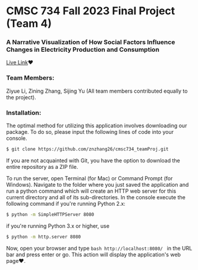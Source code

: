 # CMSC 734 Fall 2023 Final Project (Team 4)
### A Narrative Visualization of How Social Factors Influence Changes in Electricity Production and Consumption


[Live Link](https://znzhang26.github.io/cmsc734_teamProj/)❤️


### Team Members:
Ziyue Li, Zining Zhang, Sijing Yu (All team members contributed equally to the project).
 

### Installation: 
The optimal method for utilizing this application involves downloading our package. To do so, please input the following lines of code into your console.
```bash
$ git clone https://github.com/znzhang26/cmsc734_teamProj.git
```
If you are not acquainted with Git, you have the option to download the entire repository as a ZIP file.

To run the server, open Terminal (for Mac) or Command Prompt (for Windows). Navigate to the folder where you just saved the application and run a python command which will create an HTTP web server for this current directory and all of its sub-directories. 
In the console execute the following command if you're running Python 2.x:
```bash
$ python -m SimpleHTTPServer 8080
```
if you're running Python 3.x or higher, use
```bash
$ python -m http.server 8080
```

Now, open your browser and type ```bash http://localhost:8080/ ``` in the URL bar and press enter or go. This action will display the application's web page❤️.
